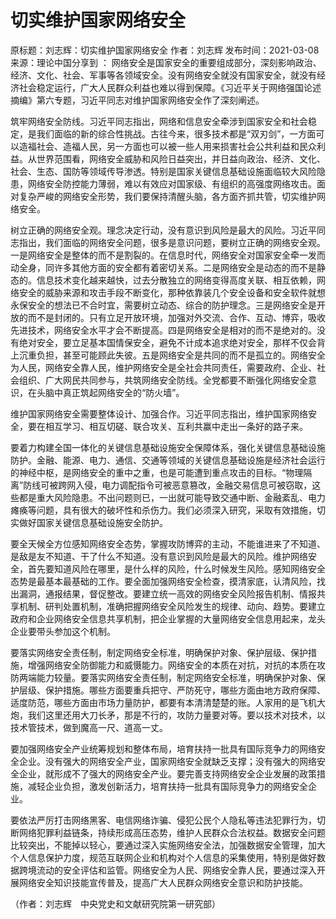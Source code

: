 <h1>切实维护国家网络安全</h2>
原标题：刘志辉：切实维护国家网络安全
作者：刘志辉    发布时间：2021-03-08    来源：理论中国分享到 ：
网络安全是国家安全的重要组成部分，深刻影响政治、经济、文化、社会、军事等各领域安全。没有网络安全就没有国家安全，就没有经济社会稳定运行，广大人民群众利益也难以得到保障。《习近平关于网络强国论述摘编》第六专题，习近平同志对维护国家网络安全作了深刻阐述。

筑牢网络安全防线。习近平同志指出，网络和信息安全牵涉到国家安全和社会稳定，是我们面临的新的综合性挑战。古往今来，很多技术都是“双刃剑”，一方面可以造福社会、造福人民，另一方面也可以被一些人用来损害社会公共利益和民众利益。从世界范围看，网络安全威胁和风险日益突出，并日益向政治、经济、文化、社会、生态、国防等领域传导渗透。特别是国家关键信息基础设施面临较大风险隐患，网络安全防控能力薄弱，难以有效应对国家级、有组织的高强度网络攻击。面对复杂严峻的网络安全形势，我们要保持清醒头脑，各方面齐抓共管，切实维护网络安全。

树立正确的网络安全观。理念决定行动，没有意识到风险是最大的风险。习近平同志指出，我们面临的网络安全问题，很多是意识问题，要树立正确的网络安全观。一是网络安全是整体的而不是割裂的。在信息时代，网络安全对国家安全牵一发而动全身，同许多其他方面的安全都有着密切关系。二是网络安全是动态的而不是静态的。信息技术变化越来越快，过去分散独立的网络变得高度关联、相互依赖，网络安全的威胁来源和攻击手段不断变化，那种依靠装几个安全设备和安全软件就想永保安全的想法已不合时宜，需要树立动态、综合的防护理念。三是网络安全是开放的而不是封闭的。只有立足开放环境，加强对外交流、合作、互动、博弈，吸收先进技术，网络安全水平才会不断提高。四是网络安全是相对的而不是绝对的。没有绝对安全，要立足基本国情保安全，避免不计成本追求绝对安全，那样不仅会背上沉重负担，甚至可能顾此失彼。五是网络安全是共同的而不是孤立的。网络安全为人民，网络安全靠人民，维护网络安全是全社会共同责任，需要政府、企业、社会组织、广大网民共同参与，共筑网络安全防线。全党都要不断强化网络安全意识，在头脑中真正筑起网络安全的“防火墙”。

维护国家网络安全需要整体设计、加强合作。习近平同志指出，维护国家网络安全，要在相互学习、相互切磋、联合攻关、互利共赢中走出一条好的路子来。

要着力构建全国一体化的关键信息基础设施安全保障体系，强化关键信息基础设施防护。金融、能源、电力、通信、交通等领域的关键信息基础设施是经济社会运行的神经中枢，是网络安全的重中之重，也是可能遭到重点攻击的目标。“物理隔离”防线可被跨网入侵，电力调配指令可被恶意篡改，金融交易信息可被窃取，这些都是重大风险隐患。不出问题则已，一出就可能导致交通中断、金融紊乱、电力瘫痪等问题，具有很大的破坏性和杀伤力。我们必须深入研究，采取有效措施，切实做好国家关键信息基础设施安全防护。

要全天候全方位感知网络安全态势，掌握攻防博弈的主动，不能谁进来了不知道、是敌是友不知道、干了什么不知道。没有意识到风险是最大的风险。维护网络安全，首先要知道风险在哪里，是什么样的风险，什么时候发生风险。感知网络安全态势是最基本最基础的工作。要全面加强网络安全检查，摸清家底，认清风险，找出漏洞，通报结果，督促整改。要建立统一高效的网络安全风险报告机制、情报共享机制、研判处置机制，准确把握网络安全风险发生的规律、动向、趋势。要建立政府和企业网络安全信息共享机制，把企业掌握的大量网络安全信息用起来，龙头企业要带头参加这个机制。

要落实网络安全责任制，制定网络安全标准，明确保护对象、保护层级、保护措施，增强网络安全防御能力和威慑能力。网络安全的本质在对抗，对抗的本质在攻防两端能力较量。要落实网络安全责任制，制定网络安全标准，明确保护对象、保护层级、保护措施。哪些方面要重兵把守、严防死守，哪些方面由地方政府保障、适度防范，哪些方面由市场力量防护，都要有本清清楚楚的账。人家用的是飞机大炮，我们这里还用大刀长矛，那是不行的，攻防力量要对等。要以技术对技术，以技术管技术，做到魔高一尺、道高一丈。

要加强网络安全产业统筹规划和整体布局，培育扶持一批具有国际竞争力的网络安全企业。没有强大的网络安全产业，国家网络安全就缺乏支撑；没有强大的网络安全企业，就形成不了强大的网络安全产业。要完善支持网络安全企业发展的政策措施，减轻企业负担，激发创新活力，培育扶持一批具有国际竞争力的网络安全企业。

要依法严厉打击网络黑客、电信网络诈骗、侵犯公民个人隐私等违法犯罪行为，切断网络犯罪利益链条，持续形成高压态势，维护人民群众合法权益。数据安全问题比较突出，不能掉以轻心，要通过深入实施网络安全法，加强数据安全管理，加大个人信息保护力度，规范互联网企业和机构对个人信息的采集使用，特别是做好数据跨境流动的安全评估和监管。网络安全为人民、网络安全靠人民，要通过深入开展网络安全知识技能宣传普及，提高广大人民群众网络安全意识和防护技能。

（作者：刘志辉　中央党史和文献研究院第一研究部）
